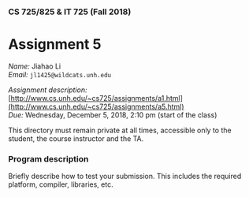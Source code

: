 ### CS 725/825 & IT 725 (Fall 2018) ###

# Assignment 5 #

*Name:* Jiahao Li  
*Email:* `jl1425@wildcats.unh.edu`

*Assignment description:* [http://www.cs.unh.edu/~cs725/assignments/a1.html](http://www.cs.unh.edu/~cs725/assignments/a5.html)  
*Due:* Wednesday, December 5, 2018, 2:10 pm (start of the class)

This directory must remain private at all times, accessible only to the student, the course instructor and the TA. 

### Program description ###

Briefly describe how to test your submission. This includes the required platform, compiler, libraries, etc.
